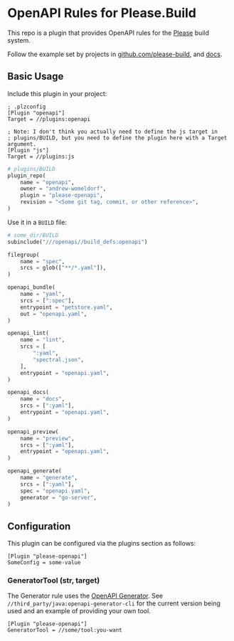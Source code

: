 # OpenAPI Rules for Please.Build

This repo is a plugin that provides OpenAPI rules for the
[Please](https://please.build) build system.

Follow the example set by projects in
[github.com/please-build](https://github.com/please-build), and
[docs](https://please.build/config.html#plugindefinition).

## Basic Usage

Include this plugin in your project:

```
; .plzconfig
[Plugin "openapi"]
Target = //plugins:openapi

; Note: I don't think you actually need to define the js target in
; plugins/BUILD, but you need to define the plugin here with a Target argument.
[Plugin "js"]
Target = //plugins:js
```

```python
# plugins/BUILD
plugin_repo(
    name = "openapi",
    owner = "andrew-womeldorf",
    plugin = "please-openapi",
    revision = "<Some git tag, commit, or other reference>",
)
```

Use it in a `BUILD` file:

```python
# some_dir/BUILD
subinclude("///openapi//build_defs:openapi")

filegroup(
    name = "spec",
    srcs = glob(["**/*.yaml"]),
)

openapi_bundle(
    name = "yaml",
    srcs = [":spec"],
    entrypoint = "petstore.yaml",
    out = "openapi.yaml",
)

openapi_lint(
    name = "lint",
    srcs = [
        ":yaml",
        "spectral.json",
    ],
    entrypoint = "openapi.yaml",
)

openapi_docs(
    name = "docs",
    srcs = [":yaml"],
    entrypoint = "openapi.yaml",
)

openapi_preview(
    name = "preview",
    srcs = [":yaml"],
    entrypoint = "openapi.yaml",
)

openapi_generate(
    name = "generate",
    srcs = [":yaml"],
    spec = "openapi.yaml",
    generator = "go-server",
)
```

## Configuration

This plugin can be configured via the plugins section as follows:

```
[Plugin "please-openapi"]
SomeConfig = some-value
```

### GeneratorTool (str, target)

The Generator rule uses the [OpenAPI
Generator](https://openapi-generator.tech/). See
`//third_party/java:openapi-generator-cli` for the current version being used
and an example of providing your own tool.

```
[Plugin "please-openapi"]
GeneratorTool = //some/tool:you-want
```
